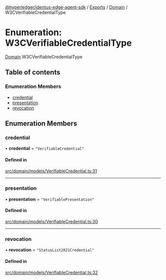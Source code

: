[@hyperledger/identus-edge-agent-sdk](../README.md) / [Exports](../modules.md) / [Domain](../modules/Domain.md) / W3CVerifiableCredentialType

# Enumeration: W3CVerifiableCredentialType

[Domain](../modules/Domain.md).W3CVerifiableCredentialType

## Table of contents

### Enumeration Members

- [credential](Domain.W3CVerifiableCredentialType.md#credential)
- [presentation](Domain.W3CVerifiableCredentialType.md#presentation)
- [revocation](Domain.W3CVerifiableCredentialType.md#revocation)

## Enumeration Members

### credential

• **credential** = ``"VerifiableCredential"``

#### Defined in

[src/domain/models/VerifiableCredential.ts:31](https://github.com/hyperledger-identus/sdk-ts/blob/bc699428ddd8313d8025ef810d8e7784a65f26cc/src/domain/models/VerifiableCredential.ts#L31)

___

### presentation

• **presentation** = ``"VerifiablePresentation"``

#### Defined in

[src/domain/models/VerifiableCredential.ts:30](https://github.com/hyperledger-identus/sdk-ts/blob/bc699428ddd8313d8025ef810d8e7784a65f26cc/src/domain/models/VerifiableCredential.ts#L30)

___

### revocation

• **revocation** = ``"StatusList2021Credential"``

#### Defined in

[src/domain/models/VerifiableCredential.ts:32](https://github.com/hyperledger-identus/sdk-ts/blob/bc699428ddd8313d8025ef810d8e7784a65f26cc/src/domain/models/VerifiableCredential.ts#L32)
